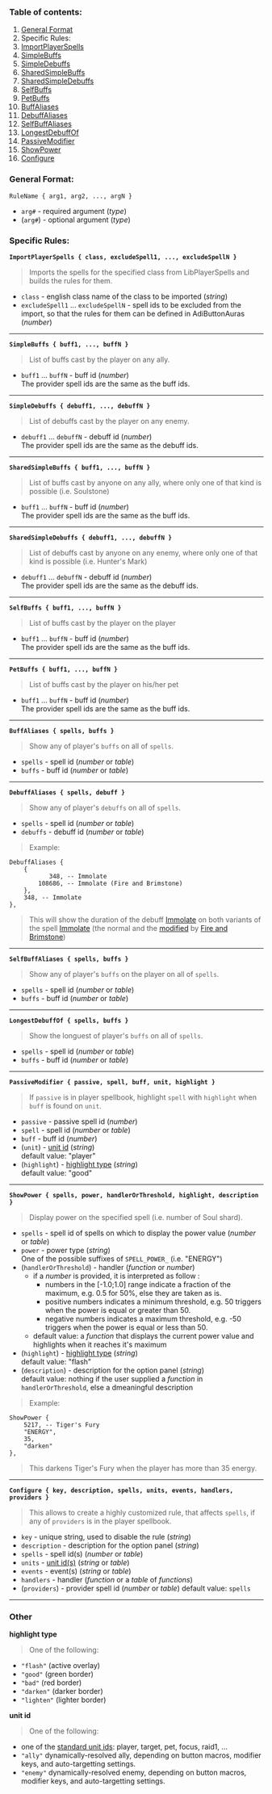 ### Table of contents:
1. [General Format](#general-format)
1. Specific Rules:
  1. [ImportPlayerSpells](#ImportPlayerSpells)
  1. [SimpleBuffs](#SimpleBuffs)
  1. [SimpleDebuffs](#SimpleDebuffs)
  1. [SharedSimpleBuffs](#SharedSimpleBuffs)
  1. [SharedSimpleDebuffs](#SharedSimpleDebuffs)
  1. [SelfBuffs](#SelfBuffs)
  1. [PetBuffs](#PetBuffs)
  1. [BuffAliases](#BuffAliases)
  1. [DebuffAliases](#DebuffAliases)
  1. [SelfBuffAliases](#SelfBuffAliases)
  1. [LongestDebuffOf](#LongestDebuffOf)
  1. [PassiveModifier](#PassiveModifier)
  1. [ShowPower](#ShowPower)
  1. [Configure](#Configure)

### General Format:
<a name="general-format"></a>
`RuleName { arg1, arg2, ..., argN }`
* `arg#` - required argument (_type_)
* (`arg#`) - optional argument (_type_)

### Specific Rules:
<a name="ImportPlayerSpells"></a>
**`ImportPlayerSpells { class, excludeSpell1, ..., excludeSpellN }`**
>Imports the spells for the specified class from LibPlayerSpells and builds the rules for them.
* `class` - english class name of the class to be imported (_string_)
* `excludeSpell1` ... `excludeSpellN` - spell ids to be excluded from the import, so that the rules for them can be defined in AdiButtonAuras (_number_)

***

<a name="SimpleBuffs"></a>
**`SimpleBuffs { buff1, ..., buffN }`**
>List of buffs cast by the player on any ally.
* `buff1` ... `buffN` - buff id (_number_)  
    The provider spell ids are the same as the buff ids.

***

<a name="SimpleDebuffs"></a>
**`SimpleDebuffs { debuff1, ..., debuffN }`**
>List of debuffs cast by the player on any enemy.
* `debuff1` ... `debuffN` - debuff id (_number_)  
    The provider spell ids are the same as the debuff ids.

***

<a name="SharedSimpleBuffs"></a>
**`SharedSimpleBuffs { buff1, ..., buffN }`**
>List of buffs cast by anyone on any ally, where only one of that kind is possible (i.e. Soulstone)
* `buff1` ... `buffN` - buff id (_number_)  
    The provider spell ids are the same as the buff ids.

***

<a name="SharedSimpleDebuffs"></a>
**`SharedSimpleDebuffs { debuff1, ..., debuffN }`**
>List of debuffs cast by anyone on any enemy, where only one of that kind is possible (i.e. Hunter's Mark)
* `debuff1` ... `debuffN` - debuff id (_number_)  
    The provider spell ids are the same as the debuff ids.

***

<a name="SelfBuffs"></a>
**`SelfBuffs { buff1, ..., buffN }`**
>List of buffs cast by the player on the player
* `buff1` ... `buffN` - buff id (_number_)  
    The provider spell ids are the same as the buff ids.

***

<a name="PetBuffs"></a>
**`PetBuffs { buff1, ..., buffN }`**
>List of buffs cast by the player on his/her pet
* `buff1` ... `buffN` - buff id (_number_)  
    The provider spell ids are the same as the buff ids.

***

<a name="BuffAliases"></a>
**`BuffAliases { spells, buffs }`**
>Show any of player's `buffs` on all of `spells`.
* `spells` - spell id (_number_ or _table_)
* `buffs` - buff id (_number_ or _table_)

***

<a name="DebuffAliases"></a>
**`DebuffAliases { spells, debuff }`**
>Show any of player's `debuffs` on all of `spells`.
* `spells` - spell id (_number_ or _table_)
* `debuffs` - debuff id (_number_ or _table_)

>Example:
```
DebuffAliases {
	{
		   348, -- Immolate
		108686, -- Immolate (Fire and Brimstone)
	},
	348, -- Immolate
},
```
>This will show the duration of the debuff [Immolate](http://www.wowhead.com/spell=348) on both variants of the spell [Immolate](http://www.wowhead.com/spell=348) (the normal and the [modified](http://www.wowhead.com/spell=108686) by [Fire and Brimstone](http://www.wowhead.com/spell=108683))

***

<a name="SelfBuffAliases"></a>
**`SelfBuffAliases { spells, buffs }`**
>Show any of player's `buffs` on the player on all of `spells`.
* `spells` - spell id (_number_ or _table_)
* `buffs` - buff id (_number_ or _table_)

***

<a name="LongestDebuffOf"></a>
**`LongestDebuffOf { spells, buffs }`**
>Show the longuest of player's `buffs` on all of `spells`.
* `spells` - spell id (_number_ or _table_)
* `buffs` - buff id (_number_ or _table_)

***

<a name="PassiveModifier"></a>
**`PassiveModifier { passive, spell, buff, unit, highlight }`**
>If `passive` is in player spellbook, highlight `spell` with `highlight` when `buff` is found on `unit`.
* `passive` - passive spell id (_number_)
* `spell` - spell id (_number_ or _table_)
* `buff` - buff id (_number_)
* (`unit`) - [unit id](#unit-id) (_string_)  
    default value: "player"
* (`highlight`) - [highlight type](#highlight-type) (_string_)  
    default value: "good"

***

<a name="ShowPower"></a>
**`ShowPower { spells, power, handlerOrThreshold, highlight, description }`**
>Display power on the specified spell (i.e. number of Soul shard).
* `spells` - spell id of spells on which to display the power value (_number_ or _table_)
* `power` - power type (_string_)  
    One of the possible suffixes of `SPELL_POWER_` (i.e. "ENERGY")
* (`handlerOrThreshold`) - handler (_function_ or _number_)
    - if a _number_ is provided, it is interpreted as follow :
        - numbers in the [-1.0;1.0] range indicate a fraction of the maximum, e.g. 0.5 for 50%, else they are taken as is.
        - positive numbers indicates a minimum threshold, e.g. 50 triggers when the power is equal or greater than 50.
        - negative numbers indicates a maximum threshold, e.g. -50 triggers when the power is equal or less than 50.
    - default value: a _function_ that displays the current power value and highlights when it reaches it's maximum
* (`highlight`) - [highlight type](#highlight-type) (_string_)  
    default value: "flash"
* (`description`) - description for the option panel (_string_)  
    default value: nothing if the user supplied a _function_ in `handlerOrThreshold`, else a dmeaningful description

>Example:
```
ShowPower {
	5217, -- Tiger's Fury
	"ENERGY",
	35,
	"darken"
},
```
>This darkens Tiger's Fury when the player has more than 35 energy.

***

<a name="Configure"></a>
**`Configure { key, description, spells, units, events, handlers, providers }`**
>This allows to create a highly customized rule, that affects `spells`, if any of `providers` is in the player spellbook.
* `key` - unique string, used to disable the rule (_string_)
* `description` - description for the option panel (_string_)
* `spells` - spell id(s) (_number_ or _table_)
* `units` - [unit id(s)](#unit-id) (_string_ or _table_)
* `events` - event(s) (_string_ or _table_)
* `handlers` -  handler (_function_ or a _table_ of _functions_)
* (`providers`) - provider spell id (_number_ or _table_)
	default value: `spells`

***

### Other
<a name="highlight-type"></a>
**highlight type**
>One of the following:
* `"flash"` (active overlay)
* `"good"` (green border)
* `"bad"` (red border)
* `"darken"` (darker border)
* `"lighten"` (lighter border)

<a name="unit-id"></a>
**unit id**
>One of the following:
* one of the [standard unit ids](http://wowpedia.org/World_of_Warcraft_API_Unit_IDs): player, target, pet, focus, raid1, ...
* `"ally"` dynamically-resolved ally, depending on button macros, modifier keys, and auto-targetting settings.
* `"enemy"` dynamically-resolved enemy, depending on button macros, modifier keys, and auto-targetting settings.
